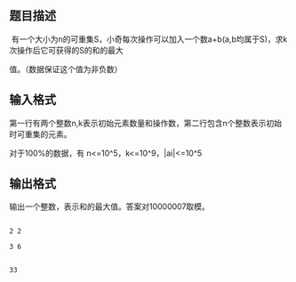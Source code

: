 ## 题目描述

<p> 有一个大小为n的可重集S，小奇每次操作可以加入一个数a+b(a,b均属于S)，求k次操作后它可获得的S的和的最大</p>
<div>
 值。（数据保证这个值为非负数）
</div>

## 输入格式

<p>第一行有两个整数n,k表示初始元素数量和操作数，第二行包含n个整数表示初始时可重集的元素。</p>
<div>
 对于100%的数据，有 n<=10^5，k<=10^9，|ai|<=10^5
</div>

## 输出格式

<div>
 输出一个整数，表示和的最大值。答案对10000007取模。
</div>
<p></p>
<p></p>

```input1
2 2
3 6
```
```output1
33
```
